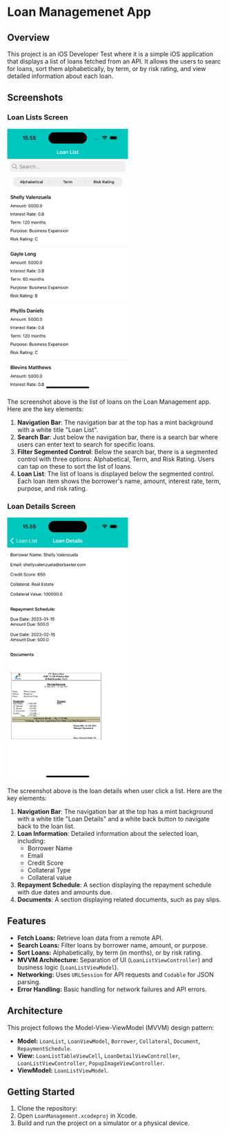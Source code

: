 # Loan Managemenet App

## Overview
This project is an iOS Developer Test where it is a simple iOS application that displays a list of loans fetched from an API. It allows the users to searc for loans, sort them alphabetically, by term, or by risk rating, and view detailed information about each loan.

## Screenshots

### Loan Lists Screen

<img src="LoanList.png" alt="Loan List Screenshot" width="280">

The screenshot above is the list of loans on the Loan Management app. Here are the key elements:

1. **Navigation Bar**: The navigation bar at the top has a mint background with a white title "Loan List". 
2. **Search Bar**: Just below the navigation bar, there is a search bar where users can enter text to search for specific loans.
3. **Filter Segmented Control**: Below the search bar, there is a segmented control with three options: Alphabetical, Term, and Risk Rating. Users can tap on these to sort the list of loans.
4. **Loan List**: The list of loans is displayed below the segmented control. Each loan item shows the borrower's name, amount, interest rate, term, purpose, and risk rating.

### Loan Details Screen

<img src="LoanDetail.png" alt="Loan Details Screenshot" width="280">

The screenshot above is the loan details when user click a list. Here are the key elements:

1. **Navigation Bar**: The navigation bar at the top has a mint background with a white title "Loan Details" and a white back button to navigate back to the loan list.
2. **Loan Information**: Detailed information about the selected loan, including:
    - Borrower Name
    - Email
    - Credit Score
    - Collateral Type
    - Collateral value
3. **Repayment Schedule**: A section displaying the repayment schedule with due dates and amounts due.
4. **Documents**: A section displaying related documents, such as pay slips.

## Features
- **Fetch Loans:** Retrieve loan data from a remote API.
- **Search Loans:** Filter loans by borrower name, amount, or purpose.
- **Sort Loans:** Alphabetically, by term (in months), or by risk rating.
- **MVVM Architecture:** Separation of UI (`LoanListViewController`) and business logic (`LoanListViewModel`).
- **Networking:** Uses `URLSession` for API requests and `Codable` for JSON parsing.
- **Error Handling:** Basic handling for network failures and API errors.
  
## Architecture
This project follows the Model-View-ViewModel (MVVM) design pattern:
- **Model:** `LoanList`, `LoanViewModel`, `Borrower`, `Collateral`, `Document`, `RepaymentSchedule`.
- **View:** `LoanListTableViewCell`, `LoanDetailViewController`, `LoanListViewController`, `PopupImageViewController`.
- **ViewModel:** `LoanListViewModel`.

## Getting Started
1. Clone the repository:
2. Open `LoanManagement.xcodeproj` in Xcode.
3. Build and run the project on a simulator or a physical device.

